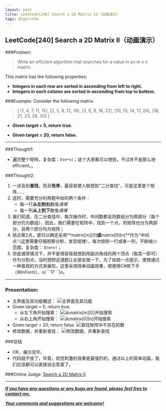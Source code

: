 ```yaml
---
layout: post
title: LeetCode[240] Search a 2D Matrix II（动画演示）
tags: Algorithm
---
```

## LeetCode[240] Search a 2D Matrix II（动画演示）
###Problem:

> Write an efficient algorithm that searches for a value in an m x n matrix.

This matrix has the following properties:

- **Integers in each row are sorted in ascending from left to right.**
- **Integers in each column are sorted in ascending from top to bottom.**

###Example:
Consider the following matrix:
>[
  [1,   4,  7, 11, 15],
  [2,   5,  8, 12, 19],
  [3,   6,  9, 16, 22],
  [10, 13, 14, 17, 24],
  [18, 21, 23, 26, 30]
]

- **Given target = 5, return true.**

- **Given target = 20, return false.**

-------------------
###Thought1:
- 遍历整个矩阵，复杂度：`O(m*n)`；这个大家都可以想到，不过并不是那么地efficient。。

###Thought2:
1. 一涉及到**查找**，而且**有序**，最容易使人联想到“二分查找”，可是这里是个矩阵……
2. 这时，需要充分利用题中给的两个条件：
	- 每一行**从左到右**数值*递增*
	- 每一列**从上到下**数值*递增*
3. 我们知道，在二分查找中，每次操作时，中间数都会将数组分为两部分（每个部分仍为数组），因此，我们需要在矩阵中，找到一个点，将矩阵也分为两部分，且两个部分均为矩阵；
4. 结合第2点，便可以确定采用**matrix[m][0]**或**matrix[0][n]**作为”中间点“（这里需要仔细观察分析，发现规律），每次排除一行或者一列，不断缩小范围，复杂度： `O(m+n)`；
5. 但是通常情况下，并不是很容易就想到用副对角线的两个顶点（取其一即可）作为分割点，当时想把这道题让女朋友做一下，为了给她一点提示，便想通过一种直观的方式来展现，这里采用简单动画效果，顺便用C#练下手（*WinForm*），o(*￣▽￣*)o。

-------------------

### Presentation:
- 主界面及其功能概述：
![主界面及其功能](http://img.blog.csdn.net/20160820103837563)
- Given target = 5, return true.
	- 从左下角开始搜索：
![从matrix[m][0]开始搜索](http://img.blog.csdn.net/20160820103913188)
	- 从右上角开始搜索：
![从matrix[0][n]开始搜索](http://img.blog.csdn.net/20160820104106484)
- Given target = 20, return false.
![查找矩阵中不存在的数](http://img.blog.csdn.net/20160820104209297)
- 修改数据，并重新查找：
![修改数据，并重新查找](http://img.blog.csdn.net/20160820104244564)

###总结
- OK，展示完毕。
- 代码就不放了，毕竟，视觉刺激的效果是最强烈的，通过以上的简单动画，我们应该都可以直接说出答案了。

###Online Judge: <a href="https://leetcode.com/problems/search-a-2d-matrix-ii/" target="blank"> Search a 2D Matrix II

---
***If you have any questions or any bugs are found, please feel free to contact me.***

***Your comments and suggestions are welcome!***